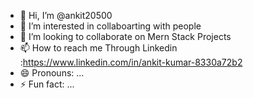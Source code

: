 - 👋 Hi, I’m @ankit20500
- 👀 I’m interested in collaboarting with people 
- 💞️ I’m looking to collaborate on Mern Stack Projects
- 📫 How to reach me Through Linkedin :https://www.linkedin.com/in/ankit-kumar-8330a72b2
- 😄 Pronouns: ...
- ⚡ Fun fact: ...

<!---
ankit20500/ankit20500 is a ✨ special ✨ repository because its `README.md` (this file) appears on your GitHub profile.
You can click the Preview link to take a look at your changes.
--->
